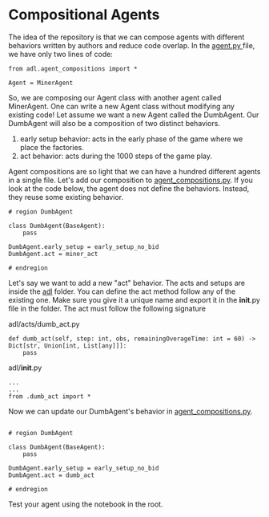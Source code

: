 # Compositional Agents

The idea of the repository is that we can compose agents with different behaviors written by authors and reduce code overlap. In the [agent.py ](./agent.py) file, we have only two lines of code:
```
from adl.agent_compositions import *

Agent = MinerAgent
```

So, we are composing our Agent class with another agent called MinerAgent. One can write a new Agent class without modifying any existing code! Let assume we want a new Agent called the DumbAgent. Our DumbAgent will also be a composition of two distinct behaviors.

1. early setup behavior: acts in the early phase of the game where we place the factories.
2. act behavior: acts during the 1000 steps of the game play.

Agent compositions are so light that we can have a hundred different agents in a single file. Let's add our composition to [agent_compositions.py](./adl/agent_compositions.py). If you look at the code below, the agent does not define the behaviors. Instead, they reuse some existing behavior.

```
# region DumbAgent

class DumbAgent(BaseAgent):
    pass

DumbAgent.early_setup = early_setup_no_bid
DumbAgent.act = miner_act

# endregion
```

Let's say we want to add a new "act" behavior. The acts and setups are inside the [adl](./adl) folder. You can define the act method follow any of the existing one. Make sure you give it a unique name and export it in the __init__.py file in the folder. The act must follow the following signature

adl/acts/dumb_act.py
```
def dumb_act(self, step: int, obs, remainingOverageTime: int = 60) -> Dict[str, Union[int, List[any]]]:
    pass
```

adl/__init__.py
```
...
...
from .dumb_act import *
```

Now we can update our DumbAgent's behavior in [agent_compositions.py](./adl/agent_compositions.py).

```

# region DumbAgent

class DumbAgent(BaseAgent):
    pass

DumbAgent.early_setup = early_setup_no_bid
DumbAgent.act = dumb_act

# endregion
```

Test your agent using the notebook in the root.